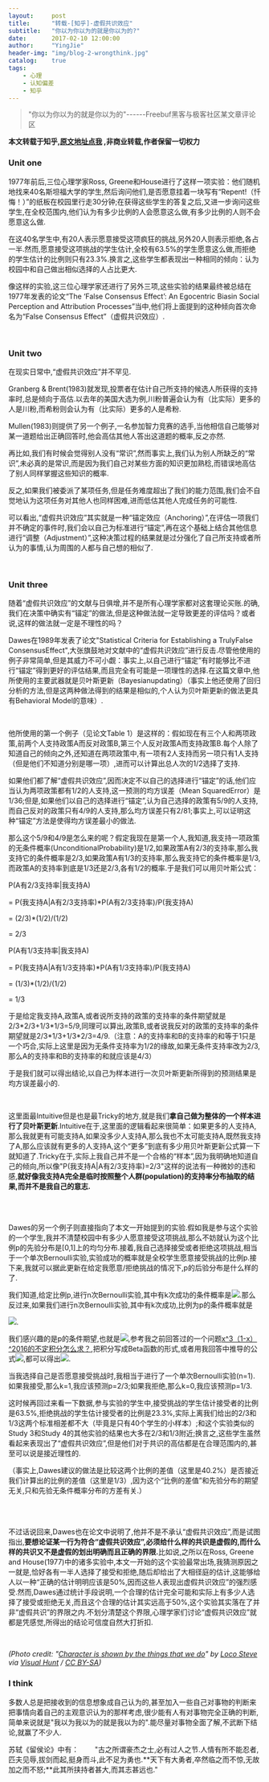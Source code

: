 ```yaml
---
layout:     post
title:      "转载-[知乎]-虚假共识效应"
subtitle:   "你以为你以为的就是你以为的?"
date:       2017-02-10 12:00:00
author:     "YingJie"
header-img: "img/blog-2-wrongthink.jpg"
catalog:	true
tags:
    - 心理
    - 认知偏差
    - 知乎
---
```


> "你以为你以为的就是你以为的"------Freebuf黑客与极客社区某文章评论区

**本文转载于知乎,[原文地址点我](https://zhuanlan.zhihu.com/p/25060831) ,非商业转载,作者保留一切权力**

### Unit one

<p>
	1977年前后,三位心理学家Ross, Greene和House进行了这样一项实验：他们随机地找来40名斯坦福大学的学生,然后询问他们,是否愿意挂着一块写有“Repent!（忏悔！）”的纸板在校园里行走30分钟;在获得这些学生的答复之后,又进一步询问这些学生,在全校范围内,他们认为有多少比例的人会愿意这么做,有多少比例的人则不会愿意这么做.
</p>
<p>
	在这40名学生中,有20人表示愿意接受这项疯狂的挑战,另外20人则表示拒绝,各占一半.然而,愿意接受这项挑战的学生估计,全校有63.5%的学生愿意这么做,而拒绝的学生估计的比例则只有23.3%.换言之,这些学生都表现出一种相同的倾向：认为校园中和自己做出相似选择的人占比更大.
</p>
<p>
	像这样的实验,这三位心理学家还进行了另外三项,这些实验的结果最终被总结在1977年发表的论文“The ‘False Consensus Effect’: An Egocentric Biasin Social Perception and Attribution Processes”当中,他们将上面提到的这种倾向首次命名为“False Consensus Effect”（虚假共识效应）.
</p>
<br>

### Unit two

<p>
	在现实日常中,“虚假共识效应”并不罕见.
</p>
<p>
	Granberg &amp; Brent(1983)就发现,投票者在估计自己所支持的候选人所获得的支持率时,总是倾向于高估.以去年的美国大选为例,川粉普遍会认为有（比实际）更多的人是川粉,而希粉则会认为有（比实际）更多的人是希粉.
</p>
<p>
	Mullen(1983)则提供了另一个例子,一名参加智力竞赛的选手,当他相信自己能够对某一道题给出正确回答时,他会高估其他人答出这道题的概率,反之亦然.
</p>
<p>
	再比如,我们有时候会觉得别人没有“常识”,然而事实上,我们认为别人所缺乏的“常识”,未必真的是常识,而是因为我们自己对某些方面的知识更加熟稔,而错误地高估了别人同样掌握这些知识的概率.
</p>
<p>
	反之,如果我们被委派了某项任务,但是任务难度超出了我们的能力范围,我们会不自觉地认为这项任务对其他人也同样困难,进而低估其他人完成任务的可能性.
</p>
<p>
	可以看出,“虚假共识效应”其实就是一种“锚定效应（Anchoring）”,在评估一项我们并不确定的事件时,我们会以自己为标准进行“锚定”,再在这个基础上结合其他信息进行“调整（Adjustment）”,这种决策过程的结果就是过分强化了自己所支持或者所认为的事情,认为周围的人都与自己想的相似了.
</p>
<br>

### Unit three

<p>
	随着“虚假共识效应”的文献与日俱增,并不是所有心理学家都对这套理论买账.的确,我们在决策中确实有“锚定”的做法,但是这种做法就一定导致更差的评估吗？或者说,这样的做法就一定是不理性的吗？
</p>
<p>
	Dawes在1989年发表了论文"Statistical Criteria for Establishing a TrulyFalse ConsensusEffect",大张旗鼓地对文献中的“虚假共识效应”进行反击.尽管他使用的例子非常简单,但是其威力不可小觑：事实上,以自己进行“锚定”有时能够比不进行“锚定”得到更好的评估结果,而且完全有可能是一项理性的选择.在这篇文章中,他所使用的主要武器就是贝叶斯更新（Bayesianupdating）（事实上他还使用了回归分析的方法,但是这两种做法得到的结果是相似的,个人认为贝叶斯更新的做法更具有Behavioral Model的意味）.
</p>
<br>
<p>
	他所使用的第一个例子（见论文Table 1）是这样的：假如现在有三个人和两项政策,前两个人支持政策A而反对政策B,第三个人反对政策A而支持政策B.每个人除了知道自己的倾向之外,还知道在两项政策中,有一项有2人支持而另一项只有1人支持（但是他们不知道分别是哪一项）,进而可以计算出总人次的1/2选择了支持.
</p>
<p>
	如果他们都了解“虚假共识效应”,因而决定不以自己的选择进行“锚定”的话,他们应当认为两项政策都有1/2的人支持,这一预测的均方误差（Mean SquaredError）是1/36;但是,如果他们以自己的选择进行“锚定”,认为自己选择的政策有5/9的人支持,而自己反对的政策只有4/9的人支持,那么均方误差只有2/81;事实上,可以证明这种“锚定”方法是使得均方误差最小的做法.
</p>
<p>
	那么这个5/9和4/9是怎么来的呢？假定我现在是第一个人,我知道,我支持一项政策的无条件概率(UnconditionalProbability)是1/2,如果政策A有2/3的支持率,那么我支持它的条件概率是2/3,如果政策A有1/3的支持率,那么我支持它的条件概率是1/3,而政策A的支持率到底是1/3还是2/3,各有1/2的概率.于是我们可以用贝叶斯公式：
</p>
<p>
	P(A有2/3支持率|我支持A)
</p>
<p>
	= P(我支持A|A有2/3支持率)*P(A有2/3支持率)/P(我支持A)<br>
</p>
<p>
	= (2/3)*(1/2)/(1/2)
</p>
<p>
	= 2/3
</p>
<p>
	P(A有1/3支持率|我支持A)
</p>
<p>
	= P(我支持A|A有1/3支持率)*P(A有1/3支持率)/P(我支持A)<br>
</p>
<p>
	= (1/3)*(1/2)/(1/2)
</p>
<p>
	= 1/3
</p>
<p>
	于是给定我支持A,政策A,或者说所支持的政策的支持率的条件期望就是2/3*2/3+1/3*1/3=5/9,同理可以算出,政策B,或者说我反对的政策的支持率的条件期望就是2/3*1/3+1/3*2/3=4/9.（注意：A的支持率和B的支持率的和等于1只是一个巧合,实际上这里是因为无条件支持率为1/2的缘故,如果无条件支持率改为2/3,那么A的支持率和B的支持率的和就应该是4/3）
</p>
<p>
	于是我们就可以得出结论,以自己为样本进行一次贝叶斯更新所得到的预测结果是均方误差最小的.<br>
</p>
<br>
<p>
	这里面最Intuitive但是也是最Tricky的地方,就是我们<b>拿自己做为整体的一个样本进行了贝叶斯更新</b>.Intuitive在于,这里面的逻辑看起来很简单：如果更多的人支持A,那么我就更有可能支持A,如果没多少人支持A,那么我也不太可能支持A,既然我支持了A,那么应该就有更多的人支持A,这个“更多”到底有多少用贝叶斯更新公式算一下就知道了.Tricky在于,实际上我自己并不是一个合格的“样本”,因为我明确地知道自己的倾向,所以像"P(我支持A|A有2/3支持率)=2/3"这样的说法有一种微妙的违和感,<b>就好像我支持A完全是临时按照整个人群(population)的支持率分布抽取的结果,而并不是我自己的意志.</b>
</p>
<br>
<br>
<p>
	Dawes的另一个例子则直接指向了本文一开始提到的实验.假如我是参与这个实验的一个学生,我并不清楚校园中有多少人愿意接受这项挑战,那么不妨就认为这个比例p的先验分布是[0,1]上的均匀分布.接着,我自己选择接受或者拒绝这项挑战,相当于一个单次Bernoulli实验,实验成功的概率就是全校学生愿意接受挑战的比例p.接下来,我就可以据此更新在给定我愿意/拒绝挑战的情况下,p的后验分布是什么样的了.
</p>
<p>
	我们知道,给定比例p,进行n次Bernoulli实验,其中有k次成功的条件概率是<img src="https://zhihu.com/equation?tex=%5Cbinom%7Bn%7D%7Bk%7D+p%5Ek%281-p%29%5E%7Bn-k%7D" />.那么反过来,如果我们进行n次Bernoulli实验,其中有k次成功,比例为p的条件概率就是
</p>
<p>
	<img src="https://zhihu.com/equation?tex=%5Cfrac%7B%5Cbinom%7Bn%7D%7Bk%7Dp%5Ek%281-p%29%5E%7Bn-k%7D%7D%7B%5Cint_0%5E1+%5Cbinom%7Bn%7D%7Bk%7Dq%5Ek%281-q%29%5E%7Bn-k%7D+dq%7D" />.
</p>
<p>
	我们感兴趣的是p的条件期望,也就是<img src="https://zhihu.com/equation?tex=%5Cint_0%5E1++p%5Cfrac%7B%5Cbinom%7Bn%7D%7Bk%7Dp%5Ek%281-p%29%5E%7Bn-k%7D%7D%7B%5Cint_0%5E1+%5Cbinom%7Bn%7D%7Bk%7Dq%5Ek%281-q%29%5E%7Bn-k%7D+dq%7D+dp+%3D+%5Cfrac%7B%5Cint_0%5E1+%5Cbinom%7Bn%7D%7Bk%7Dp%5E%7Bk%2B1%7D%281-p%29%5E%7Bn-k%7D+dp%7D%7B%5Cint_0%5E1+%5Cbinom%7Bn%7D%7Bk%7Dq%5Ek%281-q%29%5E%7Bn-k%7D+dq%7D" />,参考我之前回答过的一个问题<a href="https://www.zhihu.com/question/50420430" class="internal">x^3（1-x）^2016的不定积分怎么求？</a>,把积分写成Beta函数的形式,或者用我回答中推导的公式<img src="https://zhihu.com/equation?tex=%5Cint_0%5E1+x%5Em%281-x%29%5Endx+%3D++++%5Cfrac%7B1%7D%7B%28n%2Bm%2B1%29%5Cbinom%7Bn%2Bm%7D%7Bm%7D%7D" />,都可以得出<img src="https://zhihu.com/equation?tex=+%5Cfrac%7B%5Cint_0%5E1+%5Cbinom%7Bn%7D%7Bk%7Dp%5E%7Bk%2B1%7D%281-p%29%5E%7Bn-k%7D+dp%7D%7B%5Cint_0%5E1+%5Cbinom%7Bn%7D%7Bk%7Dq%5Ek%281-q%29%5E%7Bn-k%7D+dq%7D+%3D+%5Cfrac%7Bk%2B1%7D%7Bn%2B1%7D+%5Cfrac%7B%5Cfrac%7B1%7D%7Bn%2B2%7D%7D%7B%5Cfrac%7B1%7D%7Bn%2B1%7D%7D+%3D+%5Cfrac%7Bk%2B1%7D%7Bn%2B2%7D" />.
</p>
<p>
	当我选择自己是否愿意接受挑战时,我相当于进行了一个单次Bernoulli实验(n=1).如果我接受,那么k=1,我应该预测p=2/3;如果我拒绝,那么k=0,我应该预测p=1/3.
</p>
<p>
	这时候再回过来看一下数据,参与实验的学生中,接受挑战的学生估计接受者的比例是63.5%,拒绝挑战的学生估计接受者的比例是23.3%,实际上离我们给出的2/3和1/3这两个标准相差都不大（毕竟是只有40个学生的小样本）;和这个实验类似的Study 3和Study 4的其他实验的结果也大多在2/3和1/3附近;换言之,这些学生虽然看起来表现出了“虚假共识效应”,但是他们对于共识的高估都是在合理范围内的,甚至可以说是接近理性的.
</p>
<p>
	（事实上,Dawes建议的做法是比较这两个比例的差值（这里是40.2%）是否接近我们计算出的比例的差值（这里是1/3）,因为这个“比例的差值”和先验分布的期望无关,只和先验无条件概率分布的方差有关.）
</p>
<br>
<br>
<p>
	不过话说回来,Dawes也在论文中说明了,他并不是不承认“虚假共识效应”,而是试图指出,<b>要想论证某一行为符合“虚假共识效应”,必须给什么样的共识是虚假的,而什么样的共识又不是虚假的划出明确而且正确的界限.</b>比如说,之所以在Ross, Greene and House(1977)中的诸多实验中,本文一开始的这个实验最常出场,我猜测原因之一就是,恰好各有一半人选择了接受和拒绝,随后却给出了大相径庭的估计,这能够给人以一种“正确的估计明明应该是50%,因而这些人表现出虚假共识效应”的强烈感受.然而,Dawes通过统计手段说明,一个合理的估计完全可能和实际上有多少人选择了接受或拒绝无关,而且这个合理的估计其实远高于50%,这个实验其实落在了并非“虚假共识”的界限之内.不划分清楚这个界限,心理学家们讨论“虚假共识效应”就都是凭感觉,所得出的结论可信度自然大打折扣.
</p>
<br>
<p>
	<i>(Photo credit: "<a href="https://visualhunt.com/f/photo/32328128270/e1b07f131a/" class=" wrap external" target="_blank" rel="nofollow noreferrer">Character is shown by the things that we do<i class="icon-external"></i></a>" by <a href="https://www.flickr.com/photos/locosteve/32328128270/" class=" wrap external" target="_blank" rel="nofollow noreferrer">Loco Steve<i class="icon-external"></i></a> via <a href="https://visualhunt.com/" class=" wrap external" target="_blank" rel="nofollow noreferrer">Visual Hunt<i class="icon-external"></i></a> / <a href="http://creativecommons.org/licenses/by-sa/2.0/" class=" wrap external" target="_blank" rel="nofollow noreferrer"> CC BY-SA<i class="icon-external"></i></a>)</i>
</p>

### I think

多数人总是把接收到的信息想象成自己认为的,甚至加入一些自己对事物的判断来把事情向着自己的主观意识认为的那样考虑,很少能有人有对事物完全正确的判断,简单来说就是"我以为我以为的就是我以为的".能尽量对事物全面了解,不武断下结论,就赢了不少人.

苏轼《留侯论》中有：
　　"古之所谓豪杰之士,必有过人之节.人情有所不能忍者,匹夫见辱,拔剑而起,挺身而斗,此不足为勇也.**天下有大勇者,卒然临之而不惊,无故加之而不怒;**此其所挟持者甚大,而其志甚远也."



